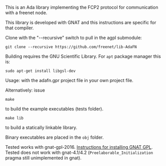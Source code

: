 This is an Ada library implementing the FCP2 protocol for communication with a freenet node.

This library is developed with GNAT and this instructions are specific for that compiler.

Clone with the "--recursive" switch to pull in the agpl submodule:

    git clone --recursive https://github.com/freenet/lib-AdaFN

Building requires the GNU Scientific Library. For `apt` package manager this is:

    sudo apt-get install libgsl-dev

Usage: with the adafn.gpr project file in your own project file.

Alternatively: issue

    make 

to build the example executables (tests folder).

    make lib

to build a statically linkable library.

Binary executables are placed in the `obj` folder.

Tested works with gnat-gpl-2016. [Instructions for installing GNAT GPL](https://bluishcoder.co.nz/2017/04/27/installing-gnat-and-spark-gpl-editions.html). Tested does not work with gnat-4.1/4.2 (`Preelaborable_Initialization` pragma still unimplemented in gnat).
